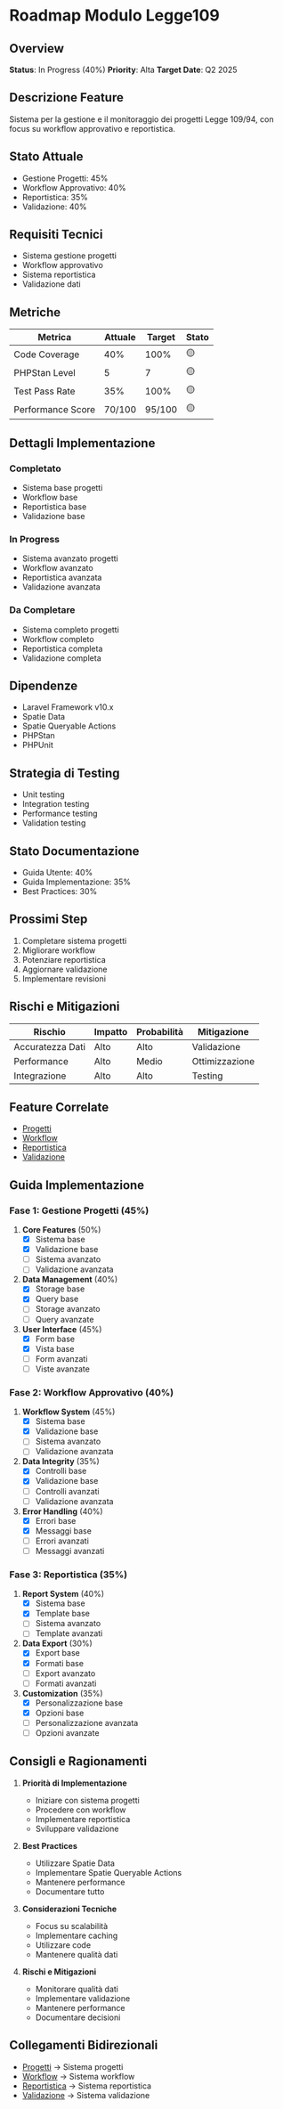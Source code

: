 # Roadmap Modulo Legge109

## Overview
**Status**: In Progress (40%)
**Priority**: Alta
**Target Date**: Q2 2025

## Descrizione Feature
Sistema per la gestione e il monitoraggio dei progetti Legge 109/94, con focus su workflow approvativo e reportistica.

## Stato Attuale
- Gestione Progetti: 45%
- Workflow Approvativo: 40%
- Reportistica: 35%
- Validazione: 40%

## Requisiti Tecnici
- Sistema gestione progetti
- Workflow approvativo
- Sistema reportistica
- Validazione dati

## Metriche
| Metrica | Attuale | Target | Stato |
|---------|----------|---------|--------|
| Code Coverage | 40% | 100% | 🟡 |
| PHPStan Level | 5 | 7 | 🟡 |
| Test Pass Rate | 35% | 100% | 🟡 |
| Performance Score | 70/100 | 95/100 | 🟡 |

## Dettagli Implementazione
### Completato
- Sistema base progetti
- Workflow base
- Reportistica base
- Validazione base

### In Progress
- Sistema avanzato progetti
- Workflow avanzato
- Reportistica avanzata
- Validazione avanzata

### Da Completare
- Sistema completo progetti
- Workflow completo
- Reportistica completa
- Validazione completa

## Dipendenze
- Laravel Framework v10.x
- Spatie Data
- Spatie Queryable Actions
- PHPStan
- PHPUnit

## Strategia di Testing
- Unit testing
- Integration testing
- Performance testing
- Validation testing

## Stato Documentazione
- Guida Utente: 40%
- Guida Implementazione: 35%
- Best Practices: 30%

## Prossimi Step
1. Completare sistema progetti
2. Migliorare workflow
3. Potenziare reportistica
4. Aggiornare validazione
5. Implementare revisioni

## Rischi e Mitigazioni
| Rischio | Impatto | Probabilità | Mitigazione |
|---------|----------|-------------|-------------|
| Accuratezza Dati | Alto | Alto | Validazione |
| Performance | Alto | Medio | Ottimizzazione |
| Integrazione | Alto | Alto | Testing |

## Feature Correlate
- [Progetti](./features/progetti.md)
- [Workflow](./features/workflow.md)
- [Reportistica](./features/reportistica.md)
- [Validazione](./features/validazione.md)

## Guida Implementazione
### Fase 1: Gestione Progetti (45%)
1. **Core Features** (50%)
   - [x] Sistema base
   - [x] Validazione base
   - [ ] Sistema avanzato
   - [ ] Validazione avanzata

2. **Data Management** (40%)
   - [x] Storage base
   - [x] Query base
   - [ ] Storage avanzato
   - [ ] Query avanzate

3. **User Interface** (45%)
   - [x] Form base
   - [x] Vista base
   - [ ] Form avanzati
   - [ ] Viste avanzate

### Fase 2: Workflow Approvativo (40%)
1. **Workflow System** (45%)
   - [x] Sistema base
   - [x] Validazione base
   - [ ] Sistema avanzato
   - [ ] Validazione avanzata

2. **Data Integrity** (35%)
   - [x] Controlli base
   - [x] Validazione base
   - [ ] Controlli avanzati
   - [ ] Validazione avanzata

3. **Error Handling** (40%)
   - [x] Errori base
   - [x] Messaggi base
   - [ ] Errori avanzati
   - [ ] Messaggi avanzati

### Fase 3: Reportistica (35%)
1. **Report System** (40%)
   - [x] Sistema base
   - [x] Template base
   - [ ] Sistema avanzato
   - [ ] Template avanzati

2. **Data Export** (30%)
   - [x] Export base
   - [x] Formati base
   - [ ] Export avanzato
   - [ ] Formati avanzati

3. **Customization** (35%)
   - [x] Personalizzazione base
   - [x] Opzioni base
   - [ ] Personalizzazione avanzata
   - [ ] Opzioni avanzate

## Consigli e Ragionamenti
1. **Priorità di Implementazione**
   - Iniziare con sistema progetti
   - Procedere con workflow
   - Implementare reportistica
   - Sviluppare validazione

2. **Best Practices**
   - Utilizzare Spatie Data
   - Implementare Spatie Queryable Actions
   - Mantenere performance
   - Documentare tutto

3. **Considerazioni Tecniche**
   - Focus su scalabilità
   - Implementare caching
   - Utilizzare code
   - Mantenere qualità dati

4. **Rischi e Mitigazioni**
   - Monitorare qualità dati
   - Implementare validazione
   - Mantenere performance
   - Documentare decisioni

## Collegamenti Bidirezionali
- [Progetti](./features/progetti.md) → Sistema progetti
- [Workflow](./features/workflow.md) → Sistema workflow
- [Reportistica](./features/reportistica.md) → Sistema reportistica
- [Validazione](./features/validazione.md) → Sistema validazione 